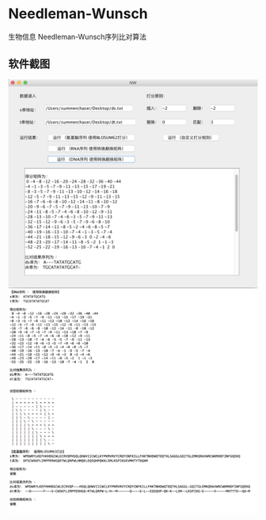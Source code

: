 # Needleman-Wunsch
生物信息     Needleman-Wunsch序列比对算法

## 软件截图

<img src="nw_1.jpg">
<img src="nw_2.jpg">
